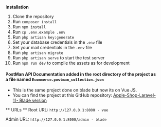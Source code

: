 **Installation**

1.  Clone the repository
2.  Run `composer install`
3.  Run `npm install`
4.  Run `cp .env.example .env`
5.  Run `php artisan key:generate`
6.  Set your database credentials in the `.env` file
7.  Set your mail credentials in the `.env` file
8.  Run `php artisan migrate`
9.  Run `php artisan serve` to start the test server
10. Run `npm run dev` to compile the assets as for development

#### PostMan API Documentation added in the root directory of the project as a file named `Ecommerce.postman_collection.json`

-   This is the same project done on blade but now its on Vue JS.
-   You can find the project at this GitHub repository: [Apple-Shop-Laravel-11- Blade version](https://github.com/mabdusshakur/Apple-Shop-Laravel-11)

** URLs **
Root URL: `http://127.0.0.1:8000 - vue `

Admin URL: `http://127.0.0.1:8000/admin - blade`
